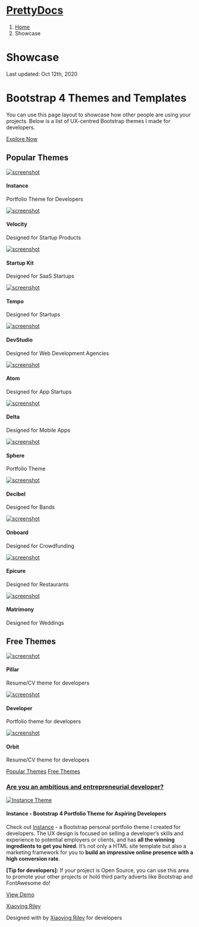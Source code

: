 [<span class="icon_documents_alt icon" aria-hidden="true"></span> <span class="text-highlight">Pretty</span><span class="text-bold">Docs</span>](index.html)
============================================================================================================================================================

1.  [Home](index.html)
2.  Showcase

<span class="icon icon_genius" aria-hidden="true"></span> Showcase
==================================================================

Last updated: Oct 12th, 2020

 Bootstrap 4 Themes and Templates
================================

You can use this page layout to showcase how other people are using your projects. Below is a list of UX-centred Bootstrap themes I made for developers.

<a href="#theme-start" class="scrollto btn btn-blue btn-cta">Explore Now</a>

Popular Themes
--------------

[<img src="assets/images/demo/theme-instance.png" alt="screenshot" class="img-fluid" />](https://themes.3rdwavemedia.com/bootstrap-templates/resume/instance-bootstrap-portfolio-theme-for-developers/)

#### Instance

Portfolio Theme for Developers

<a href="https://themes.3rdwavemedia.com/bootstrap-templates/resume/instance-bootstrap-portfolio-theme-for-developers/" class="mask"><em></em></a>

[<img src="assets/images/demo/theme-velocity.png" alt="screenshot" class="img-fluid" />](https://themes.3rdwavemedia.com/bootstrap-templates/startup/velocity-bootstrap-theme-for-startup-products/)

#### Velocity

Designed for Startup Products

<a href="https://themes.3rdwavemedia.com/bootstrap-templates/startup/velocity-bootstrap-theme-for-startup-products/" class="mask"><em></em></a>

[<img src="assets/images/demo/theme-startupkit.png" alt="screenshot" class="img-fluid" />](https://themes.3rdwavemedia.com/bootstrap-templates/startup/startupkit-bootstrap-theme-for-saas-startups/)

#### Startup Kit

Designed for SaaS Startups

<a href="https://themes.3rdwavemedia.com/bootstrap-templates/startup/startupkit-bootstrap-theme-for-saas-startups/" class="mask"><em></em></a>

[<img src="assets/images/demo/theme-tempo.png" alt="screenshot" class="img-fluid" />](https://themes.3rdwavemedia.com/bootstrap-templates/startup/tempo-bootstrap-theme-for-startups/)

#### Tempo

Designed for Startups

<a href="https://themes.3rdwavemedia.com/bootstrap-templates/startup/tempo-bootstrap-theme-for-startups/" class="mask"><em></em></a>

[<img src="assets/images/demo/theme-devstudio.png" alt="screenshot" class="img-fluid" />](https://themes.3rdwavemedia.com/bootstrap-templates/startup/devstudio-bootstrap-theme-for-web-development-agencies-and-developers/)

#### DevStudio

Designed for Web Development Agencies

<a href="https://themes.3rdwavemedia.com/bootstrap-templates/startup/devstudio-bootstrap-theme-for-web-development-agencies-and-developers/" class="mask"><em></em></a>

[<img src="assets/images/demo/theme-atom.png" alt="screenshot" class="img-fluid" />](https://themes.3rdwavemedia.com/bootstrap-templates/startup/atom-bootstrap-theme-for-mobile-app-startups/)

#### Atom

Designed for App Startups

<a href="https://themes.3rdwavemedia.com/bootstrap-templates/startup/atom-bootstrap-theme-for-mobile-app-startups/" class="mask"><em></em></a>

[<img src="assets/images/demo/theme-delta.png" alt="screenshot" class="img-fluid" />](https://themes.3rdwavemedia.com/bootstrap-templates/startup/delta-bootstrap-theme-for-mobile-apps/)

#### Delta

Designed for Mobile Apps

<a href="https://themes.3rdwavemedia.com/bootstrap-templates/startup/delta-bootstrap-theme-for-mobile-apps/" class="mask"><em></em></a>

[<img src="assets/images/demo/theme-sphere.png" alt="screenshot" class="img-fluid" />](https://themes.3rdwavemedia.com/bootstrap-templates/resume/sphere-bootstrap-theme-for-resume-cv-portfolio/)

#### Sphere

Portfolio Theme

<a href="https://themes.3rdwavemedia.com/bootstrap-templates/resume/sphere-bootstrap-theme-for-resume-cv-portfolio/" class="mask"><em></em></a>

[<img src="assets/images/demo/theme-decibel.png" alt="screenshot" class="img-fluid" />](https://themes.3rdwavemedia.com/website-templates/responsive-bootstrap-template-for-bands-and-musicians-decibel/)

#### Decibel

Designed for Bands

<a href="https://themes.3rdwavemedia.com/website-templates/responsive-bootstrap-template-for-bands-and-musicians-decibel/" class="mask"><em></em></a>

[<img src="assets/images/demo/theme-onboard.png" alt="screenshot" class="img-fluid" />](https://themes.3rdwavemedia.com/website-templates/responsive-bootstrap-template-for-crowdfunding-campaigns-onboard/)

#### Onboard

Designed for Crowdfunding

<a href="https://themes.3rdwavemedia.com/website-templates/responsive-bootstrap-template-for-crowdfunding-campaigns-onboard/" class="mask"><em></em></a>

[<img src="assets/images/demo/theme-epicure.png" alt="screenshot" class="img-fluid" />](https://themes.3rdwavemedia.com/website-templates/responsive-bootstrap-theme-for-restaurants-epicure/)

#### Epicure

Designed for Restaurants

<a href="https://themes.3rdwavemedia.com/website-templates/responsive-bootstrap-theme-for-restaurants-epicure/" class="mask"><em></em></a>

[<img src="assets/images/demo/theme-matrimony.png" alt="screenshot" class="img-fluid" />](https://themes.3rdwavemedia.com/website-templates/responsive-wedding-invitation-template-matrimony/)

#### Matrimony

Designed for Weddings

<a href="https://themes.3rdwavemedia.com/website-templates/responsive-wedding-invitation-template-matrimony/" class="mask"><em></em></a>

Free Themes
-----------

[<img src="assets/images/demo/theme-pillar.png" alt="screenshot" class="img-fluid" />](https://themes.3rdwavemedia.com/bootstrap-templates/resume/free-bootstrap4-resume-cv-template-for-developers-pillar/)

#### Pillar

Resume/CV theme for developers

<a href="https://themes.3rdwavemedia.com/bootstrap-templates/resume/free-bootstrap4-resume-cv-template-for-developers-pillar/" class="mask"><em></em></a>

[<img src="assets/images/demo/theme-developer.png" alt="screenshot" class="img-fluid" />](https://themes.3rdwavemedia.com/bootstrap-templates/resume/free-bootstrap-theme-for-web-developers/)

#### Developer

Portfolio theme for developers

<a href="https://themes.3rdwavemedia.com/bootstrap-templates/resume/free-bootstrap-theme-for-web-developers/" class="mask"><em></em></a>

[<img src="assets/images/demo/theme-orbit.png" alt="screenshot" class="img-fluid" />](https://themes.3rdwavemedia.com/bootstrap-templates/resume/orbit-free-resume-cv-bootstrap-theme-for-developers/)

#### Orbit

Resume/CV theme for developers

<a href="https://themes.3rdwavemedia.com/bootstrap-templates/resume/orbit-free-resume-cv-bootstrap-theme-for-developers/" class="mask"><em></em></a>

<a href="#premium-themes" class="nav-link scrollto">Popular Themes</a> <a href="#free-themes" class="nav-link scrollto">Free Themes</a>

###  [Are you an ambitious and entrepreneurial developer?](https://themes.3rdwavemedia.com/bootstrap-templates/portfolio/instance-bootstrap-portfolio-theme-for-developers/)

[<img src="assets/images/demo/instance-promo.jpg" alt="Instance Theme" class="img-fluid" />](https://themes.3rdwavemedia.com/bootstrap-templates/portfolio/instance-bootstrap-portfolio-theme-for-developers/) <a href="https://themes.3rdwavemedia.com/bootstrap-templates/portfolio/instance-bootstrap-portfolio-theme-for-developers/" class="mask"><em></em></a>

#### **Instance - Bootstrap 4 Portfolio Theme for Aspiring Developers**

Check out [Instance](https://themes.3rdwavemedia.com/bootstrap-templates/portfolio/instance-bootstrap-portfolio-theme-for-developers/) - a Bootstrap personal portfolio theme I created for developers. The UX design is focused on selling a developer’s skills and experience to potential employers or clients, and has **all the winning ingredients to get you hired**. It’s not only a HTML site template but also a marketing framework for you to **build an impressive online presence with a high conversion rate**.

**\[Tip for developers\]:** If your project is Open Source, you can use this area to promote your other projects or hold third party adverts like Bootstrap and FontAwesome do!

<a href="https://themes.3rdwavemedia.com/bootstrap-templates/portfolio/instance-bootstrap-portfolio-theme-for-developers/" class="btn btn-cta"><em></em> View Demo</a>

[Xiaoying Riley](https://themes.3rdwavemedia.com)

<span class="small">Designed with by [Xiaoying Riley](https://themes.3rdwavemedia.com/) for developers</span>
